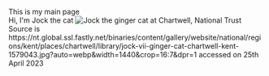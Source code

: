 <p> This is my main page
<br> Hi, I'm Jock the cat
<picture>
 <source media="(prefers-color-scheme: dark)" srcset="https://nt.global.ssl.fastly.net/binaries/content/gallery/website/national/regions/kent/places/chartwell/library/jock-vii-ginger-cat-chartwell-kent-1579043.jpg?auto=webp&width=1440&crop=16:7&dpr=1">
 <source media="(prefers-color-scheme: light)"https://nt.global.ssl.fastly.net/binaries/content/gallery/website/national/regions/kent/places/chartwell/library/jock-vii-ginger-cat-chartwell-kent-1579043.jpg?auto=webp&width=1440&crop=16:7&dpr=1">
 <img alt="Jock the ginger cat at Chartwell, National Trust" src="https://nt.global.ssl.fastly.net/binaries/content/gallery/website/national/regions/kent/places/chartwell/library/jock-vii-ginger-cat-chartwell-kent-1579043.jpg?auto=webp&width=1440&crop=16:7&dpr=1">
</picture>
Source is https://nt.global.ssl.fastly.net/binaries/content/gallery/website/national/regions/kent/places/chartwell/library/jock-vii-ginger-cat-chartwell-kent-1579043.jpg?auto=webp&width=1440&crop=16:7&dpr=1 accessed on 25th April 2023
